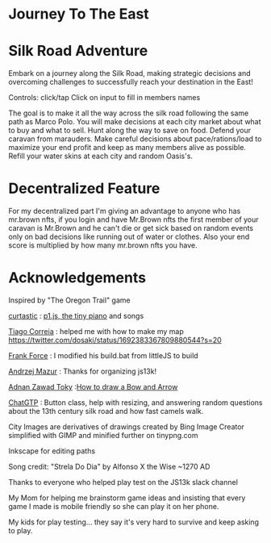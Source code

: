 # Journey To The East
# Silk Road Adventure 
Embark on a journey along the Silk Road, making strategic decisions and overcoming challenges to successfully reach your destination in the East!

Controls: click/tap
Click on input to fill in members names

The goal is to make it all the way across the silk road following the same path as Marco Polo. You will make decisions at each city market about what to buy and what to sell. Hunt along the way to save on food. Defend your caravan from marauders. Make careful decisions about pace/rations/load to maximize your end profit and keep as many members alive as possible. Refill your water skins at each city and random Oasis's.  

# Decentralized Feature
For my decentralized part I'm giving an advantage to anyone who has mr.brown nfts, if you login and have Mr.Brown nfts the first member of your caravan is Mr.Brown and he can't die or get sick based on random events only on bad decisions like running out of water or clothes. Also your end score is multiplied by how many mr.brown nfts you have.

# Acknowledgements 
Inspired by "The Oregon Trail" game

[curtastic](https://github.com/curtastic) : [p1.js, the tiny piano](https://github.com/curtastic/p1) and songs 

[Tiago Correia](https://twitter.com/dosaki) : helped me with how to make my map https://twitter.com/dosaki/status/1692383367809880544?s=20

[Frank Force](https://twitter.com/KilledByAPixel) : I modified his build.bat from littleJS to build

[Andrzej Mazur](https://end3r.com/) : Thanks for organizing js13k!

[Adnan Zawad Toky](https://www.sololearn.com/Profile/4484673) :[How to draw a Bow and Arrow](https://www.sololearn.com/compiler-playground/WQK06A75id02)

[ChatGTP](https://chat.openai.com/) : Button class, help with resizing, and answering random questions about the 13th century silk road and how fast camels walk.

City Images are derivatives of drawings created by Bing Image Creator simplified with GIMP and minified further on tinypng.com

Inkscape for editing paths

Song credit: "Strela Do Dia" by Alfonso X the Wise ~1270 AD

Thanks to everyone who helped play test on the JS13k slack channel 

My Mom for helping me brainstorm game ideas and insisting that every game I made is mobile friendly so she can play it on her phone.

My kids for play testing... they say it's very hard to survive and keep asking to play.